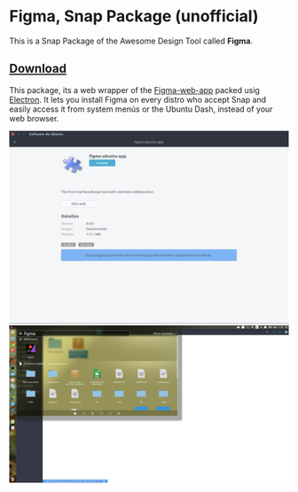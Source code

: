 # Figma, Snap Package (unofficial)
This is a Snap Package of the Awesome Design Tool called **Figma**.

## [Download](https://github.com/302bis/figma-app-ubuntu/releases/download/0.0.3/figma_0.1_amd64.snap.zip)

This package, its a web wrapper of the [Figma-web-app](https://figma.com) packed usig [Electron](http://electron.atom.io). It lets you install Figma on every distro who accept Snap and easily access it from system menús or the Ubuntu Dash, instead of your web browser.

![](https://raw.githubusercontent.com/302bis/figma-app-ubuntu/master/app/stylesheets/instaling-figma-on-ubuntu.png)
![](https://raw.githubusercontent.com/302bis/figma-app-ubuntu/master/app/stylesheets/figma-dash.png)
